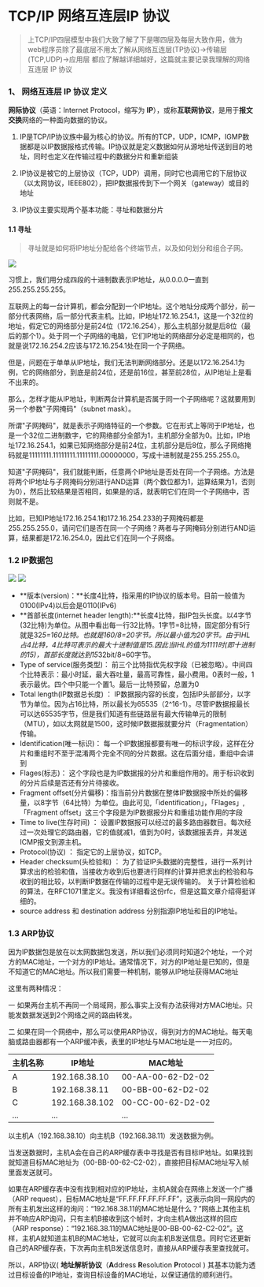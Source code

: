 # TCP\/IP 网络互连层IP 协议

> 上TCP\/IP四层模型中我们大致了解了下是哪四层及每层大致作用，做为web程序员除了最底层不用太了解从网络互连层\(TP协议\)-&gt;传输层\(TCP,UDP\)-&gt;应用层 都应了解越详细越好，这篇就主要记录我理解的网络互连层 IP 协议

### 1、 网络互连层 IP 协议 定义

**网际协议**（英语：Internet Protocol，缩写为 **IP**），或称**互联网协议**，是用于**报文交换**网络的一种面向数据的协议。

1. IP是TCP\/IP协议族中最为核心的协议。所有的TCP，UDP，ICMP，IGMP数据都是以IP数据报格式传输。IP协议就是定义数据如何从源地址传送到目的地址，同时也定义在传输过程中的数据分片和重新组装

2. IP协议是被它的上层协议（TCP，UDP）调用，同时它也调用它的下层协议（以太网协议，IEEE802），把IP数据报传到下一个网关（gateway）或目的地址

3. IP协议主要实现两个基本功能：寻址和数据分片


#### 1.1 寻址

> 寻址就是如何将IP地址分配给各个终端节点，以及如何划分和组合子网。

![](http://image.beekka.com/blog/201205/bg2012052908.png)

习惯上，我们用分成四段的十进制数表示IP地址，从0.0.0.0一直到255.255.255.255。

互联网上的每一台计算机，都会分配到一个IP地址。这个地址分成两个部分，前一部分代表网络，后一部分代表主机。比如，IP地址172.16.254.1，这是一个32位的地址，假定它的网络部分是前24位（172.16.254），那么主机部分就是后8位（最后的那个1）。处于同一个子网络的电脑，它们IP地址的网络部分必定是相同的，也就是说172.16.254.2应该与172.16.254.1处在同一个子网络。

但是，问题在于单单从IP地址，我们无法判断网络部分。还是以172.16.254.1为例，它的网络部分，到底是前24位，还是前16位，甚至前28位，从IP地址上是看不出来的。

那么，怎样才能从IP地址，判断两台计算机是否属于同一个子网络呢？这就要用到另一个参数"子网掩码"（subnet mask）。

所谓"子网掩码"，就是表示子网络特征的一个参数。它在形式上等同于IP地址，也是一个32位二进制数字，它的网络部分全部为1，主机部分全部为0。比如，IP地址172.16.254.1，如果已知网络部分是前24位，主机部分是后8位，那么子网络掩码就是11111111.11111111.11111111.00000000，写成十进制就是255.255.255.0。

知道"子网掩码"，我们就能判断，任意两个IP地址是否处在同一个子网络。方法是将两个IP地址与子网掩码分别进行AND运算（两个数位都为1，运算结果为1，否则为0），然后比较结果是否相同，如果是的话，就表明它们在同一个子网络中，否则就不是。

比如，已知IP地址172.16.254.1和172.16.254.233的子网掩码都是255.255.255.0，请问它们是否在同一个子网络？两者与子网掩码分别进行AND运算，结果都是172.16.254.0，因此它们在同一个子网络。

### 1.2 IP数据包

![](http://s1.sinaimg.cn/orignal/4b503921475bd7925f320&690)
![](http://images.cnitblog.com/blog/322405/201301/30232516-5ef120a7fcc14f0fabb87c96b966dbce.jpg)
* **版本\(version\)：**长度4比特，指采用的IP协议的版本号。目前一般值为0100\(IPv4\)以后会是0110\(IPv6\)
* **首部长度(internet header length):**长度4比特，指IP包头长度。以4字节(32比特)为单位。从图中看出每一行32比特。1字节=8比特，固定部分有5行就是32*5=160比特。也就是160/8=20字节。所以最小值为20字节。由于IHL占4比特，4比特可表示的最大十进制值是15.因此当IHL的值为1111时(即十进制的15)，首部长度就达到15*32bit/8=60字节。
* Type of service(服务类型)： 前三个比特指优先权字段（已被忽略）。中间四个比特表示：最小时延，最大吞吐量，最高可靠性，最小费用。0表时一般，1表示最优。四个中只能一个置1。最后一比特预留，总置为0
* Total length(IP数据总长度) ： IP数据报内容的长度，包括IP头部部分，以字节为单位。因为占16比特，所以最长为65535（2^16-1）。尽管IP数据报最长可以达65535字节，但是我们知道有些链路层有最大传输单元的限制（MTU），如以太网就是1500，这时候IP数据报就要分片（Fragmentation）传输。
* Identification(唯一标识)： 每一个IP数据报都要有唯一的标识字段，这样在分片和重组时不至于混淆两个完全不同的分片数据。这在后面分组，重组中会讲到
* Flages(标志)： 这个字段也是为IP数据报的分片和重组作用的。用于标识收到的分片后续是否还有分片待接收。
* Fragment offset(分片偏移)：指当前分片数据在整体IP数据报中所处的偏移量，以8字节（64比特）为单位。由此可见,「identification」，「Flages」,「Fragment offset」这三个字段是为IP数据报分片和重组功能作用的字段
* Time to live(生存时间) ： 设置IP数据报可以经过的最多路由器数目。每次经过一次处理它的路由器，它的值就减1，值到为0时，该数据报丢弃，并发送ICMP报文到源主机。
* Protocol(协议) ： 指定它的上层协议，如TCP。
* Header checksum(头检验和) ： 为了验证IP头数据的完整性，进行一系列计算求出的检验和值，当接收方收到后也要进行同样的计算并把求出的检验和与收到的相比较，以判断IP数据在传输的过程中是无误传输的。
关于计算检验和的算法，在RFC1071里定义。我没有详细看这份rfc，但是这篇文章介绍得挺详细的。
* source address 和 destination address 分别指源IP地址和目的IP地址。




### 1.3 ARP协议

因为IP数据包是放在以太网数据包发送，所以我们必须同时知道2个地址，一个对方的MAC地址，一个对方的IP地址。通常情况下，对方的IP地址是已知的，但是不知道它的MAC地址。所以我们需要一种机制，能够从IP地址获得MAC地址

这里有两种情况：

一 如果两台主机不再同一个局域网，那么事实上没有办法获得对方MAC地址。只能发数据发送到2个网络之间的路由转发。

二 如果在同一个网络中，那么可以使用ARP协议，得到对方的MAC地址。每天电脑或路由器都有一个ARP缓冲表，表里的IP地址与MAC地址是一一对应的。

| 主机名称 | IP地址 | MAC地址 |
| --- | --- | --- |
| A | 192.168.38.10 | 00-AA-00-62-D2-02 |
| B | 192.168.38.11 | 00-BB-00-62-D2-02 |
| C | 192.168.38.102 | 00-CC-00-62-D2-02 |
| ... | ... | ... |

以主机A（192.168.38.10）向主机B（192.168.38.11）发送数据为例。

当发送数据时，主机A会在自己的ARP缓存表中寻找是否有目标IP地址。如果找到就知道目标MAC地址为（00-BB-00-62-C2-02），直接把目标MAC地址写入帧里面发送就可。

如果在ARP缓存表中没有找到相对应的IP地址，主机A就会在网络上发送一个广播（ARP request），目标MAC地址是“FF.FF.FF.FF.FF.FF”，这表示向同一网段内的所有主机发出这样的询问：“192.168.38.11的MAC地址是什么？”网络上其他主机并不响应ARP询问，只有主机B接收到这个帧时，才向主机A做出这样的回应（ARP response）：“192.168.38.11的MAC地址是00-BB-00-62-C2-02”。这样，主机A就知道主机B的MAC地址，它就可以向主机B发送信息。同时它还更新自己的ARP缓存表，下次再向主机B发送信息时，直接从ARP缓存表里查找就可。

所以，ARP协议\( **地址解析协议**（**A**ddress **R**esolution **P**rotocol \) 其基本功能为透过目标设备的IP地址，查询目标设备的MAC地址，以保证通信的顺利进行。

